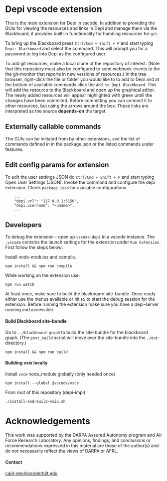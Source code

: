 # Depi vscode extension
This is the main extension for Depi in vscode. In addition to providing the GUIs for viewing the resources and links in Depi and manage them via the Blackboard, it provides built-in functionality for handling resources for `git`.

To bring up the Blackboard press `Ctrl/Cmd + Shift + P` and start typing `Depi: Blackboard` and select the command. This will prompt you for a password to log into Depi as the configured user.

To add git resources, make a local clone of the repository of interest. (Note that this repostiory must also be configured to send webhook-events to the the git-monitor that reports in new versions of resources.) In the tree browser, right-click the file or folder you would like to to add to Depi and at the bottom of available commands click the `Add to Depi Blackboard`. This will add the resource to the Blackboard and open up the graphical editor. The newly added resources will appear highlighted with green untill the changes have been commited. Before committing you can connect it to other resources, but using the arrows around the box. These links are interpreted as the source **depends-on** the target.

## Externally callable commands
The GUIs can be initiated from by other extensions, see the list of commands defined in in the package.json or the listed commands under features.

## Edit config params for extension
To edit the user settings JSON do `Ctrl/Cmd + Shift + P` and start typing Open User Settings (JSON). Invoke the command and
configure the depi extension. Check `package.json` for available configurations.

```
    ...
    "depi.url": "127.0.0.1:5150",
    "depi.username": "<uname>",
    ...
```

## Developers

To debug the extension - open up `vscode-depi` in a vscode instance. The `.vscode` contains the launch settings for the
extension under `Run Extension`. First follow the steps below:

Install node-modules and compile.

```
npm install && npm run compile
```

While working on the extension use:

```
npm run watch
```

At least once, make sure to build the blackboard site-bundle. Once ready either use the menus available or hit `F5` to start the debug session for the extension. Before running the extension make sure you have a depi-server running and accessible.

#### Build Blackboard site-bundle

Go to `../blackboard-graph` to build the site-bundle for the blackboard graph.
(The `post_build` script will move over the site-bundle into the `./out`-directory.)

```
npm install && npm run build
```

#### Building vsix locally

Install `vsce` node_module globally (only needed once)

```
npm install --global @vscode/vsce
```

From root of this repository (depi-impl)

```
./install-and-build-vsix.sh
```

# Acknowledgements

This work was supported by the DARPA Assured Autonomy program and Air Force Research Laboratory. Any opinions, findings,
and conclusions or recommendations expressed in this material are those of the author(s) and do not necessarily reflect
the views of DARPA or AFRL.

#### Contact

caid-dev@vanderbilt.edu
